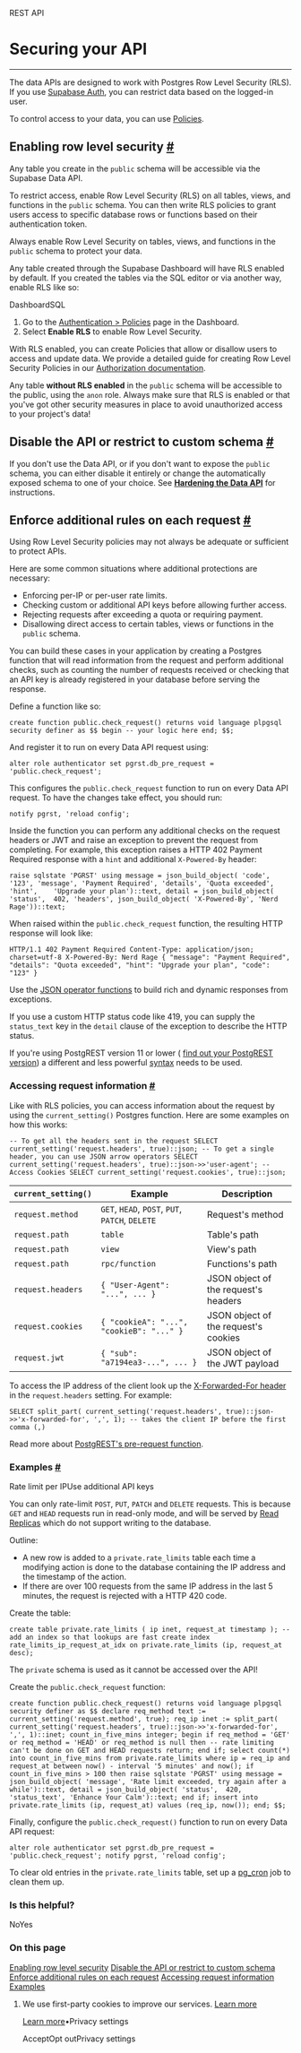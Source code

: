 REST API

# Securing your API

* * *

The data APIs are designed to work with Postgres Row Level Security (RLS). If you use [Supabase Auth](https://supabase.com/docs/guides/auth), you can restrict data based on the logged-in user.

To control access to your data, you can use [Policies](https://supabase.com/docs/guides/auth#policies).

## Enabling row level security [\#](https://supabase.com/docs/guides/api/securing-your-api\#enabling-row-level-security)

Any table you create in the `public` schema will be accessible via the Supabase Data API.

To restrict access, enable Row Level Security (RLS) on all tables, views, and functions in the `public` schema. You can then write RLS policies to grant users access to specific database rows or functions based on their authentication token.

Always enable Row Level Security on tables, views, and functions in the `public` schema to protect your data.

Any table created through the Supabase Dashboard will have RLS enabled by default. If you created the tables via the SQL editor or via another way, enable RLS like so:

DashboardSQL

1. Go to the [Authentication > Policies](https://supabase.com/dashboard/project/_/auth/policies) page in the Dashboard.
2. Select **Enable RLS** to enable Row Level Security.

With RLS enabled, you can create Policies that allow or disallow users to access and update data. We provide a detailed guide for creating Row Level Security Policies in our [Authorization documentation](https://supabase.com/docs/guides/database/postgres/row-level-security).

Any table **without RLS enabled** in the `public` schema will be accessible to the public, using the `anon` role. Always make sure that RLS is enabled or that you've got other security measures in place to avoid unauthorized access to your project's data!

## Disable the API or restrict to custom schema [\#](https://supabase.com/docs/guides/api/securing-your-api\#disable-the-api-or-restrict-to-custom-schema)

If you don't use the Data API, or if you don't want to expose the `public` schema, you can either disable it entirely or change the automatically exposed schema to one of your choice. See **[Hardening the Data API](https://supabase.com/docs/guides/database/hardening-data-api)** for instructions.

## Enforce additional rules on each request [\#](https://supabase.com/docs/guides/api/securing-your-api\#enforce-additional-rules-on-each-request)

Using Row Level Security policies may not always be adequate or sufficient to protect APIs.

Here are some common situations where additional protections are necessary:

- Enforcing per-IP or per-user rate limits.
- Checking custom or additional API keys before allowing further access.
- Rejecting requests after exceeding a quota or requiring payment.
- Disallowing direct access to certain tables, views or functions in the `public` schema.

You can build these cases in your application by creating a Postgres function that will read information from the request and perform additional checks, such as counting the number of requests received or checking that an API key is already registered in your database before serving the response.

Define a function like so:

`
create function public.check_request()
returns void
language plpgsql
security definer
as $$
begin
  -- your logic here
end;
$$;
`

And register it to run on every Data API request using:

`
alter role authenticator
set pgrst.db_pre_request = 'public.check_request';
`

This configures the `public.check_request` function to run on every Data API request. To have the changes take effect, you should run:

`
notify pgrst, 'reload config';
`

Inside the function you can perform any additional checks on the request headers or JWT and raise an exception to prevent the request from completing. For example, this exception raises a HTTP 402 Payment Required response with a `hint` and additional `X-Powered-By` header:

`
raise sqlstate 'PGRST' using
message = json_build_object(
    'code',    '123',
    'message', 'Payment Required',
    'details', 'Quota exceeded',
    'hint',    'Upgrade your plan')::text,
detail = json_build_object(
    'status',  402,
    'headers', json_build_object(
      'X-Powered-By', 'Nerd Rage'))::text;
`

When raised within the `public.check_request` function, the resulting HTTP response will look like:

`
HTTP/1.1 402 Payment Required
Content-Type: application/json; charset=utf-8
X-Powered-By: Nerd Rage
{
"message": "Payment Required",
"details": "Quota exceeded",
"hint": "Upgrade your plan",
"code": "123"
}
`

Use the [JSON operator functions](https://www.postgresql.org/docs/current/functions-json.html) to build rich and dynamic responses from exceptions.

If you use a custom HTTP status code like 419, you can supply the `status_text` key in the `detail` clause of the exception to describe the HTTP status.

If you're using PostgREST version 11 or lower ( [find out your PostgREST version](https://supabase.com/dashboard/project/_/settings/infrastructure)) a different and less powerful [syntax](https://postgrest.org/en/stable/references/errors.html#raise-errors-with-http-status-codes) needs to be used.

### Accessing request information [\#](https://supabase.com/docs/guides/api/securing-your-api\#accessing-request-information)

Like with RLS policies, you can access information about the request by using the `current_setting()` Postgres function. Here are some examples on how this works:

`
-- To get all the headers sent in the request
SELECT current_setting('request.headers', true)::json;
-- To get a single header, you can use JSON arrow operators
SELECT current_setting('request.headers', true)::json->>'user-agent';
-- Access Cookies
SELECT current_setting('request.cookies', true)::json;
`

| `current_setting()` | Example | Description |
| --- | --- | --- |
| `request.method` | `GET`, `HEAD`, `POST`, `PUT`, `PATCH`, `DELETE` | Request's method |
| `request.path` | `table` | Table's path |
| `request.path` | `view` | View's path |
| `request.path` | `rpc/function` | Functions's path |
| `request.headers` | `{ "User-Agent": "...", ... }` | JSON object of the request's headers |
| `request.cookies` | `{ "cookieA": "...", "cookieB": "..." }` | JSON object of the request's cookies |
| `request.jwt` | `{ "sub": "a7194ea3-...", ... }` | JSON object of the JWT payload |

To access the IP address of the client look up the [X-Forwarded-For header](https://developer.mozilla.org/en-US/docs/Web/HTTP/Headers/X-Forwarded-For) in the `request.headers` setting. For example:

`
SELECT split_part(
current_setting('request.headers', true)::json->>'x-forwarded-for',
',', 1); -- takes the client IP before the first comma (,)
`

Read more about [PostgREST's pre-request function](https://postgrest.org/en/stable/references/transactions.html#pre-request).

### Examples [\#](https://supabase.com/docs/guides/api/securing-your-api\#examples)

Rate limit per IPUse additional API keys

You can only rate-limit `POST`, `PUT`, `PATCH` and `DELETE` requests. This is because `GET` and `HEAD` requests run in read-only mode, and will be served by [Read Replicas](https://supabase.com/docs/guides/platform/read-replicas) which do not support writing to the database.

Outline:

- A new row is added to a `private.rate_limits` table each time a modifying action is done to the database containing the IP address and the timestamp of the action.
- If there are over 100 requests from the same IP address in the last 5 minutes, the request is rejected with a HTTP 420 code.

Create the table:

`
create table private.rate_limits (
ip inet,
request_at timestamp
);
-- add an index so that lookups are fast
create index rate_limits_ip_request_at_idx on private.rate_limits (ip, request_at desc);
`

The `private` schema is used as it cannot be accessed over the API!

Create the `public.check_request` function:

`
create function public.check_request()
returns void
language plpgsql
security definer
as $$
declare
req_method text := current_setting('request.method', true);
req_ip inet := split_part(
    current_setting('request.headers', true)::json->>'x-forwarded-for',
    ',', 1)::inet;
count_in_five_mins integer;
begin
if req_method = 'GET' or req_method = 'HEAD' or req_method is null then
    -- rate limiting can't be done on GET and HEAD requests
    return;
end if;
select
    count(*) into count_in_five_mins
from private.rate_limits
where
    ip = req_ip and request_at between now() - interval '5 minutes' and now();
if count_in_five_mins > 100 then
    raise sqlstate 'PGRST' using
      message = json_build_object(
        'message', 'Rate limit exceeded, try again after a while')::text,
      detail = json_build_object(
        'status',  420,
        'status_text', 'Enhance Your Calm')::text;
end if;
insert into private.rate_limits (ip, request_at) values (req_ip, now());
end;
$$;
`

Finally, configure the `public.check_request()` function to run on every Data API request:

`
alter role authenticator
set pgrst.db_pre_request = 'public.check_request';
notify pgrst, 'reload config';
`

To clear old entries in the `private.rate_limits` table, set up a [pg\_cron](https://supabase.com/docs/guides/database/extensions/pg_cron) job to clean them up.

### Is this helpful?

NoYes

### On this page

[Enabling row level security](https://supabase.com/docs/guides/api/securing-your-api#enabling-row-level-security) [Disable the API or restrict to custom schema](https://supabase.com/docs/guides/api/securing-your-api#disable-the-api-or-restrict-to-custom-schema) [Enforce additional rules on each request](https://supabase.com/docs/guides/api/securing-your-api#enforce-additional-rules-on-each-request) [Accessing request information](https://supabase.com/docs/guides/api/securing-your-api#accessing-request-information) [Examples](https://supabase.com/docs/guides/api/securing-your-api#examples)

1. We use first-party cookies to improve our services. [Learn more](https://supabase.com/privacy#8-cookies-and-similar-technologies-used-on-our-european-services)



   [Learn more](https://supabase.com/privacy#8-cookies-and-similar-technologies-used-on-our-european-services)•Privacy settings





   AcceptOpt outPrivacy settings